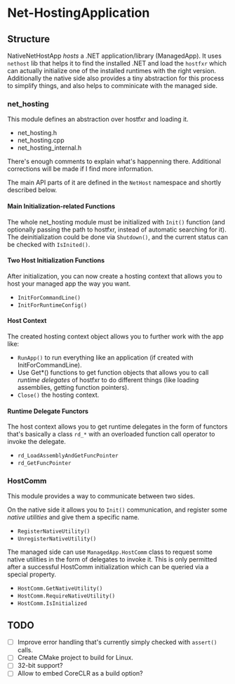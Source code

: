# Net-HostingApplication

## Structure
NativeNetHostApp *hosts* a .NET application/library (ManagedApp). It uses `nethost` lib that helps it to find the installed .NET and load the `hostfxr` which can actually initialize one of the installed runtimes with the right version.
Additionally the native side also provides a tiny abstraction for this process to simplify things, and also helps to comminicate with the managed side.

### net_hosting
This module defines an abstraction over hostfxr and loading it.
* net_hosting.h
* net_hosting.cpp
* net_hosting_internal.h

There's enough comments to explain what's happenning there. Additional corrections will be made if I find more information.


The main API parts of it are defined in the `NetHost` namespace and shortly described below.

#### Main Initialization-related Functions
The whole net_hosting module must be initialized with `Init()` function (and optionally passing the path to hostfxr, instead of automatic searching for it).
The deinitialization could be done via `Shutdown()`, and the current status can be checked with `IsInited()`.

#### Two Host Initialization Functions
After initialization, you can now create a hosting context that allows you to host your managed app the way you want.
* `InitForCommandLine()`
* `InitForRuntimeConfig()`

#### Host Context
The created hosting context object allows you to further work with the app like:
* `RunApp()` to run everything like an application (if created with InitForCommandLine).
* Use Get*() functions to get function objects that allows you to call *runtime delegates* of hostfxr to do different things (like loading assemblies, getting function pointers).
* `Close()` the hosting context.

#### Runtime Delegate Functors
The host context allows you to get runtime delegates in the form of functors that's basically a class `rd_*` with an overloaded function call operator to invoke the delegate.
* `rd_LoadAssemblyAndGetFuncPointer`
* `rd_GetFuncPointer`

### HostComm
This module provides a way to communicate between two sides.

On the native side it allows you to `Init()` communication, and register some *native utilities* and give them a specific name.
* `RegisterNativeUtility()`
* `UnregisterNativeUtility()`

The managed side can use `ManagedApp.HostComm` class to request some native utilities in the form of delegates to invoke it.
This is only permitted after a successful HostComm initialization which can be queried via a special property.
* `HostComm.GetNativeUtility()`
* `HostComm.RequireNativeUtility()`
* `HostComm.IsInitialized`

## TODO
- [ ] Improve error handling that's currently simply checked with `assert()` calls.
- [ ] Create CMake project to build for Linux.
- [ ] 32-bit support?
- [ ] Allow to embed CoreCLR as a build option?

